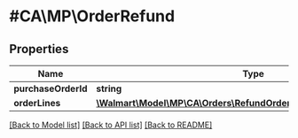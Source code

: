 # #CA\MP\OrderRefund

## Properties

Name | Type | Description | Notes
------------ | ------------- | ------------- | -------------
**purchaseOrderId** | **string** |  |
**orderLines** | [**\Walmart\Model\MP\CA\Orders\RefundOrderLinesCARequestOrderLines**](RefundOrderLinesCARequestOrderLines.md) |  |


[[Back to Model list]](../) [[Back to API list]](../../Api/CA/MP) [[Back to README]](../../README.md)
